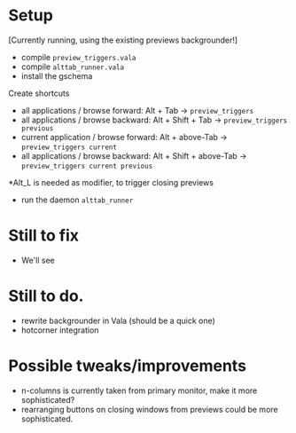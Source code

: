 # Setup

[Currently running, using the existing previews backgrounder!]

- compile `preview_triggers.vala `
- compile `alttab_runner.vala`
- install the gschema

Create shortcuts
- all applications / browse forward: Alt + Tab -> `preview_triggers`
- all applications / browse backward: Alt + Shift + Tab -> `preview_triggers previous`
- current application / browse forward: Alt + above-Tab -> `preview_triggers current`
- all applications / browse backward: Alt + Shift + above-Tab -> `preview_triggers current previous`

*Alt_L is needed as modifier, to trigger closing previews

- run the daemon `alttab_runner`

# Still to fix
- We'll see

# Still to do.
- rewrite backgrounder in Vala (should be a quick one)
- hotcorner integration

# Possible tweaks/improvements
- n-columns is currently taken from primary monitor, make it more sophisticated?
- rearranging buttons on closing windows from previews could be more sophisticated.
